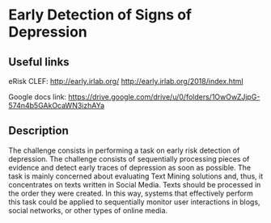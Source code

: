 # Early Detection of Signs of Depression

<h2> Useful links </h2>

eRisk CLEF: http://early.irlab.org/ http://early.irlab.org/2018/index.html

Google docs link: https://drive.google.com/drive/u/0/folders/1OwOwZJjpG-574n4b5GAkOcaWN3izhAYa


<h2>Description</h2>

The challenge consists in performing a task on early risk detection of depression. The challenge consists of sequentially processing pieces of evidence and detect early traces of depression as soon as possible. The task is mainly concerned about evaluating Text Mining solutions and, thus, it concentrates on texts written in Social Media. Texts should be processed in the order they were created. In this way, systems that effectively perform this task could be applied to sequentially monitor user interactions in blogs, social networks, or other types of online media.
